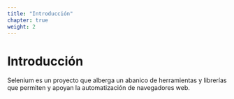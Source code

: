 ```yaml
---
title: "Introducción"
chapter: true
weight: 2
---
```


# Introducción

Selenium es un proyecto que alberga un abanico de herramientas y librerías que
permiten y apoyan la automatización de navegadores web.
